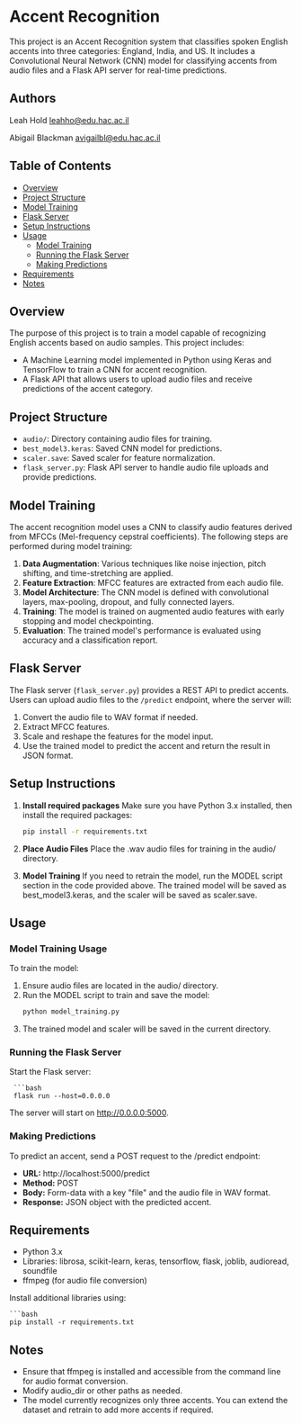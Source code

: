 # Accent Recognition
This project is an Accent Recognition system that classifies spoken English accents into three categories: England, India, and US. It includes a Convolutional Neural Network (CNN) model for classifying accents from audio files and a Flask API server for real-time predictions.

## Authors
Leah Hold leahho@edu.hac.ac.il 

Abigail Blackman avigailbl@edu.hac.ac.il

## Table of Contents
- [Overview](#overview)
- [Project Structure](#project-structure)
- [Model Training](#model-training)
- [Flask Server](#flask-server)
- [Setup Instructions](#setup-instructions)
- [Usage](#usage)
  - [Model Training](#model-training-usage)
  - [Running the Flask Server](#running-the-flask-server)
  - [Making Predictions](#making-predictions)
- [Requirements](#requirements)
- [Notes](#notes)
## Overview
The purpose of this project is to train a model capable of recognizing English accents based on audio samples. This project includes:
- A Machine Learning model implemented in Python using Keras and TensorFlow to train a CNN for accent recognition.
- A Flask API that allows users to upload audio files and receive predictions of the accent category.

## Project Structure
- `audio/`: Directory containing audio files for training.
- `best_model3.keras`: Saved CNN model for predictions.
- `scaler.save`: Saved scaler for feature normalization.
- `flask_server.py`: Flask API server to handle audio file uploads and provide predictions.

## Model Training
The accent recognition model uses a CNN to classify audio features derived from MFCCs (Mel-frequency cepstral coefficients). The following steps are performed during model training:

1. **Data Augmentation**: Various techniques like noise injection, pitch shifting, and time-stretching are applied.
2. **Feature Extraction**: MFCC features are extracted from each audio file.
3. **Model Architecture**: The CNN model is defined with convolutional layers, max-pooling, dropout, and fully connected layers.
4. **Training**: The model is trained on augmented audio features with early stopping and model checkpointing.
5. **Evaluation**: The trained model's performance is evaluated using accuracy and a classification report.

## Flask Server
The Flask server (`flask_server.py`) provides a REST API to predict accents. Users can upload audio files to the `/predict` endpoint, where the server will:
1. Convert the audio file to WAV format if needed.
2. Extract MFCC features.
3. Scale and reshape the features for the model input.
4. Use the trained model to predict the accent and return the result in JSON format.

## Setup Instructions


1. **Install required packages**
Make sure you have Python 3.x installed, then install the required packages:

   ```bash 
   pip install -r requirements.txt
2. **Place Audio Files**
Place the .wav audio files for training in the audio/ directory.

3. **Model Training**
If you need to retrain the model, run the MODEL script section in the code provided above. The trained model will be saved as best_model3.keras, and the scaler will be saved as scaler.save.

## Usage
### Model Training Usage
To train the model:

1. Ensure audio files are located in the audio/ directory.
2. Run the MODEL script to train and save the model:
   ```bash 
   python model_training.py
3. The trained model and scaler will be saved in the current directory.
### Running the Flask Server
Start the Flask server:

     ```bash
     flask run --host=0.0.0.0
The server will start on http://0.0.0.0:5000.

### Making Predictions
To predict an accent, send a POST request to the /predict endpoint:
- **URL:** http://localhost:5000/predict
- **Method:** POST
- **Body:** Form-data with a key "file" and the audio file in WAV format.
- **Response:** JSON object with the predicted accent.


## Requirements
- Python 3.x
- Libraries: librosa, scikit-learn, keras, tensorflow, flask, joblib, audioread, soundfile
- ffmpeg (for audio file conversion)

Install additional libraries using:

    ```bash
    pip install -r requirements.txt


## Notes
- Ensure that ffmpeg is installed and accessible from the command line for audio format conversion.
- Modify audio_dir or other paths as needed.
- The model currently recognizes only three accents. You can extend the dataset and retrain to add more accents if required.

